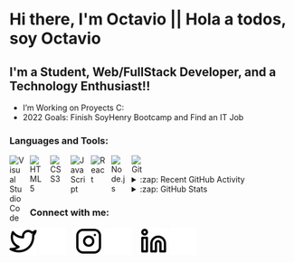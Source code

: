 # Hi there, I'm Octavio || Hola a todos, soy Octavio

## I'm a Student, Web/FullStack Developer, and a Technology Enthusiast!!

- I’m Working on Proyects C:
- 2022 Goals: Finish SoyHenry Bootcamp and Find an IT Job 


### Languages and Tools:

<img align="left" alt="Visual Studio Code" width="26px" src="https://cdn.jsdelivr.net/gh/devicons/devicon/icons/vscode/vscode-original.svg" style="padding-right:10px;" />
<img align="left" alt="HTML5" width="26px" src="https://cdn.jsdelivr.net/gh/devicons/devicon/icons/html5/html5-original.svg" style="padding-right:10px;" />
<img align="left" alt="CSS3" width="26px" src="https://cdn.jsdelivr.net/gh/devicons/devicon/icons/css3/css3-original.svg" style="padding-right:10px;" />
<img align="left" alt="JavaScript" width="26px" src="https://cdn.jsdelivr.net/gh/devicons/devicon/icons/javascript/javascript-original.svg" style="padding-right:10px;" />
<img align="left" alt="React" width="26px" src="https://cdn.jsdelivr.net/gh/devicons/devicon/icons/react/react-original.svg" style="padding-right:10px;" />
<img align="left" alt="Node.js" width="26px" src="https://cdn.jsdelivr.net/gh/devicons/devicon/icons/nodejs/nodejs-original.svg" style="padding-right:10px;" />
<img align="left" alt="Git" width="26px" src="https://cdn.jsdelivr.net/gh/devicons/devicon/icons/git/git-original.svg" style="padding-right:10px;" />

<br>
</br>


<details>
  <summary>:zap: Recent GitHub Activity</summary>
  
<!--START_SECTION:activity-->
    None, at least for now 😉
<!--END_SECTION:activity-->

</details>

<details>
  <summary>:zap: GitHub Stats</summary>

  <img align="left" alt="Octavio4422 GitHub Stats" src="https://github-readme-stats.vercel.app/api?username=Octavio4422&show_icons=true&hide_border=false&title_color=ff652f&icon_color=FFE400&bg_color=09131B&text_color=ffffff&border_color=0c1a25" />

</details>

### Connect with me:

<!-- [![website](./img/youtube-light.svg)](https://youtube.com/codestackr#gh-light-mode-only)
[![website](./img/youtube-dark.svg)](https://youtube.com/codestackr#gh-dark-mode-only)
&nbsp;&nbsp; -->
[![website](./img/twitter-light.svg)](https://twitter.com/Octaviopaz02#gh-light-mode-only)
[![website](./img/twitter-dark.svg)](https://twitter.com/Octaviopaz02#gh-dark-mode-only)
&nbsp;&nbsp;
[![website](./img/instagram-light.svg)](https://instagram.com/octaviopaz02#gh-light-mode-only)
[![website](./img/instagram-dark.svg)](https://instagram.com/octaviopaz02#gh-dark-mode-only)
&nbsp;&nbsp;
[![website](./img/linkedin-light.svg)](https://www.linkedin.com/in/octavio-paz-448338238/#gh-light-mode-only)
[![website](./img/linkedin-dark.svg)](https://www.linkedin.com/in/octavio-paz-448338238/#gh-dark-mode-only)

[twitter]: https://twitter.com/Octaviopaz02
[instagram]: https://instagram.com/octaviopaz02
[linkedin]: https://www.linkedin.com/in/octavio-paz-448338238/
